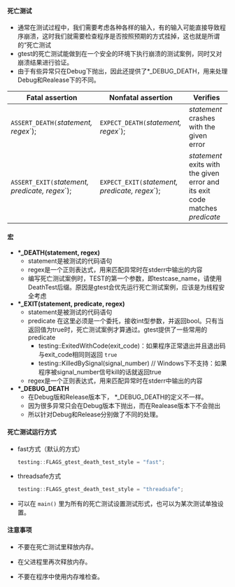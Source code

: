 #### 死亡测试

- 通常在测试过程中，我们需要考虑各种各样的输入，有的输入可能直接导致程序崩溃，这时我们就需要检查程序是否按照预期的方式挂掉，这也就是所谓的“死亡测试
- gtest的死亡测试能做到在一个安全的环境下执行崩溃的测试案例，同时又对崩溃结果进行验证。
- 由于有些异常只在Debug下抛出，因此还提供了*_DEBUG_DEATH，用来处理Debug和Realease下的不同。

| **Fatal assertion**                            | **Nonfatal assertion**                         | **Verifies**                                                 |
| ---------------------------------------------- | ---------------------------------------------- | ------------------------------------------------------------ |
| `ASSERT_DEATH(`*statement, regex*`);           | `EXPECT_DEATH(`*statement, regex*`);           | *statement* crashes with the given error                     |
| `ASSERT_EXIT(`*statement, predicate, regex*`); | `EXPECT_EXIT(`*statement, predicate, regex*`); | *statement* exits with the given error and its exit code matches *predicate* |

#### 宏

- **\*_DEATH(statement, regex)**
  - statement是被测试的代码语句
  - regex是一个正则表达式，用来匹配异常时在stderr中输出的内容
  - 编写死亡测试案例时，TEST的第一个参数，即testcase_name，请使用DeathTest后缀。原因是gtest会优先运行死亡测试案例，应该是为线程安全考虑
- **\*_EXIT(statement, predicate, regex)**
  - statement是被测试的代码语句
  - predicate 在这里必须是一个委托，接收int型参数，并返回bool。只有当返回值为true时，死亡测试案例才算通过。gtest提供了一些常用的predicate
    - testing::ExitedWithCode(exit_code)：如果程序正常退出并且退出码与exit_code相同则返回 `true`
    - testing::KilledBySignal(signal_number)    // Windows下不支持：如果程序被signal_number信号kill的话就返回true
  - regex是一个正则表达式，用来匹配异常时在stderr中输出的内容
- **\*_DEBUG_DEATH**
  - 在Debug版和Release版本下， *_DEBUG_DEATH的定义不一样。
  - 因为很多异常只会在Debug版本下抛出，而在Realease版本下不会抛出
  - 所以针对Debug和Release分别做了不同的处理。

#### 死亡测试运行方式

- fast方式（默认的方式）

  ```cpp
  testing::FLAGS_gtest_death_test_style = "fast";
  ```

- threadsafe方式

  ```cpp
  testing::FLAGS_gtest_death_test_style = "threadsafe";
  ```

- 可以在 `main()` 里为所有的死亡测试设置测试形式，也可以为某次测试单独设置。

#### 注意事项

- 不要在死亡测试里释放内存。

- 在父进程里再次释放内存。
- 不要在程序中使用内存堆检查。